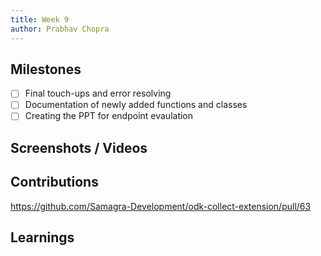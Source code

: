 ```yaml
---
title: Week 9
author: Prabhav Chopra
---
```


## Milestones
- [ ] Final touch-ups and error resolving
- [ ] Documentation of newly added functions and classes
- [ ] Creating the PPT for endpoint evaulation

## Screenshots / Videos 

## Contributions

https://github.com/Samagra-Development/odk-collect-extension/pull/63

## Learnings